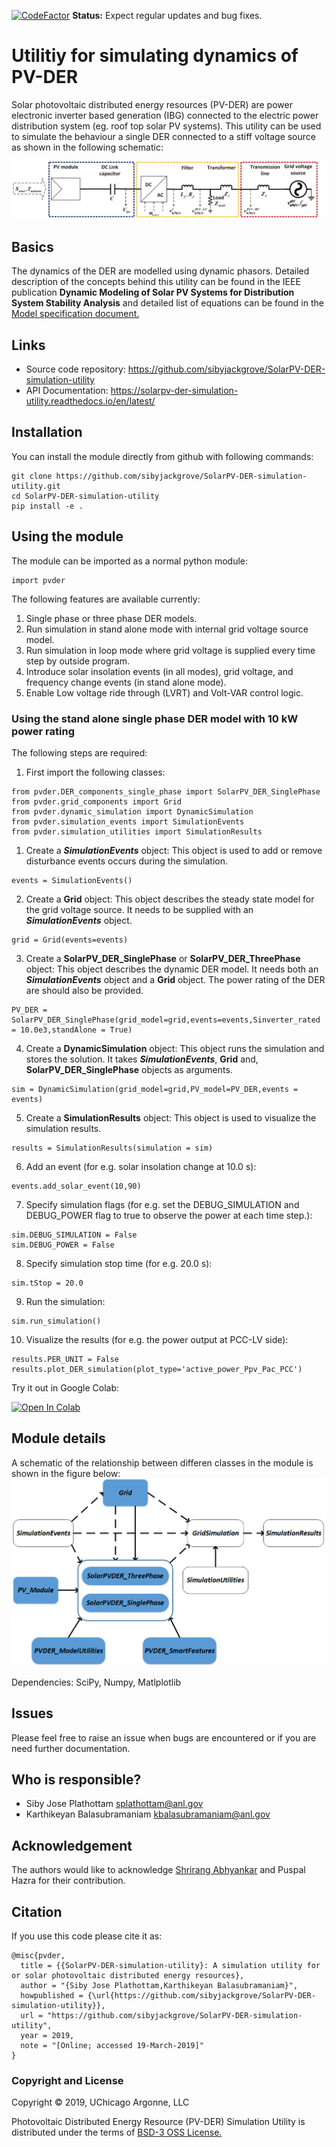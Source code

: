 
[![CodeFactor](https://www.codefactor.io/repository/github/sibyjackgrove/gym-solarpvder-environment/badge)](https://www.codefactor.io/repository/github/sibyjackgrove/gym-solarpvder-environment)
**Status:** Expect regular updates and bug fixes.
# Utilitiy for simulating dynamics of PV-DER

Solar photovoltaic distributed energy resources (PV-DER) are power electronic inverter based generation (IBG) connected to the electric power distribution system (eg. roof top solar PV systems). This utility can be used to simulate the behaviour a single DER connected to a stiff voltage source as shown in the following schematic:

![schematic of PV-DER](PVDER_schematic.png)

## Basics
The dynamics of the DER are modelled using dynamic phasors. Detailed description of the concepts behind this utility can be found in the IEEE publication **Dynamic Modeling of Solar PV Systems for Distribution System Stability Analysis** and detailed list of equations can be found in the [Model specification document.](docs/PV_DER_model_specification_rev3.docx)

## Links
* Source code repository: https://github.com/sibyjackgrove/SolarPV-DER-simulation-utility
* API Documentation: https://solarpv-der-simulation-utility.readthedocs.io/en/latest/

## Installation
You can install the module directly from github with following commands:
```
git clone https://github.com/sibyjackgrove/SolarPV-DER-simulation-utility.git
cd SolarPV-DER-simulation-utility
pip install -e .
```
## Using the module
The module can be imported as a normal python module:
```
import pvder
```
The following features are available currently:
1. Single phase or three phase DER models.
2. Run simulation in stand alone mode with internal grid voltage source model.
3. Run simulation in loop mode where grid voltage is supplied every time step by outside program.
4. Introduce solar insolation events (in all modes), grid voltage, and frequency change events (in stand alone mode).
5. Enable Low voltage ride through (LVRT) and Volt-VAR control logic. 

### Using the stand alone single phase DER model with 10 kW power rating
The following steps are required:
1. First import the following classes:
```
from pvder.DER_components_single_phase import SolarPV_DER_SinglePhase
from pvder.grid_components import Grid
from pvder.dynamic_simulation import DynamicSimulation
from pvder.simulation_events import SimulationEvents
from pvder.simulation_utilities import SimulationResults
```
1. Create a **_SimulationEvents_** object: This object is used to add or remove disturbance events occurs during the simulation.
```
events = SimulationEvents()
```
2. Create a **Grid** object: This object describes the steady state model for the grid voltage source. It needs to be supplied with an **_SimulationEvents_** object.
```
grid = Grid(events=events)
```
3. Create a **SolarPV_DER_SinglePhase** or **SolarPV_DER_ThreePhase** object: This object describes the dynamic DER model. It needs both an **_SimulationEvents_** object and a **Grid** object. The power rating of the DER are should also be provided.
```
PV_DER = SolarPV_DER_SinglePhase(grid_model=grid,events=events,Sinverter_rated = 10.0e3,standAlone = True)
```
4. Create a **DynamicSimulation** object: This object runs the simulation and stores the solution. It takes **_SimulationEvents_**, **Grid** and, **SolarPV_DER_SinglePhase** objects as arguments.
```
sim = DynamicSimulation(grid_model=grid,PV_model=PV_DER,events = events)
```
5. Create a **SimulationResults** object: This object is used to visualize the simulation results.
```
results = SimulationResults(simulation = sim)
```
6. Add an event (for e.g. solar insolation change at 10.0 s):
```
events.add_solar_event(10,90)
```
7. Specify simulation flags (for e.g. set the DEBUG_SIMULATION and DEBUG_POWER flag to true to observe the power at each time step.):
```
sim.DEBUG_SIMULATION = False
sim.DEBUG_POWER = False
```
8. Specify simulation stop time (for e.g. 20.0 s):
```
sim.tStop = 20.0
```
9. Run the simulation:
```
sim.run_simulation()
```
10. Visualize the results (for e.g. the power output at PCC-LV side):
```
results.PER_UNIT = False
results.plot_DER_simulation(plot_type='active_power_Ppv_Pac_PCC')
```
Try it out in Google Colab:

[![Open In Colab](https://colab.research.google.com/assets/colab-badge.svg)](https://colab.research.google.com/github/sibyjackgrove/SolarPV-DER-simulation-utility/blob/master/examples/PV-DER_usage_example.ipynb)

## Module details
A schematic of the relationship between differen classes in the module is shown in the figure below:
![schematic of software architecture](docs/software_architecture.png)

Dependencies: SciPy, Numpy, Matlplotlib

## Issues
Please feel free to raise an issue when bugs are encountered or if you are need further documentation.

## Who is responsible?
- Siby Jose Plathottam splathottam@anl.gov
- Karthikeyan Balasubramaniam kbalasubramaniam@anl.gov

## Acknowledgement
The authors would like to acknowledge [Shrirang Abhyankar](https://github.com/abhyshr) and Puspal Hazra for their contribution.

## Citation
If you use this code please cite it as:
```
@misc{pvder,
  title = {{SolarPV-DER-simulation-utility}: A simulation utility for or solar photovoltaic distributed energy resources},
  author = "{Siby Jose Plathottam,Karthikeyan Balasubramaniam}",
  howpublished = {\url{https://github.com/sibyjackgrove/SolarPV-DER-simulation-utility}},
  url = "https://github.com/sibyjackgrove/SolarPV-DER-simulation-utility",
  year = 2019,
  note = "[Online; accessed 19-March-2019]"
}
```
### Copyright and License
Copyright © 2019, UChicago Argonne, LLC

Photovoltaic Distributed Energy Resource (PV-DER) Simulation Utility is distributed under the terms of [BSD-3 OSS License.](LICENSE)
